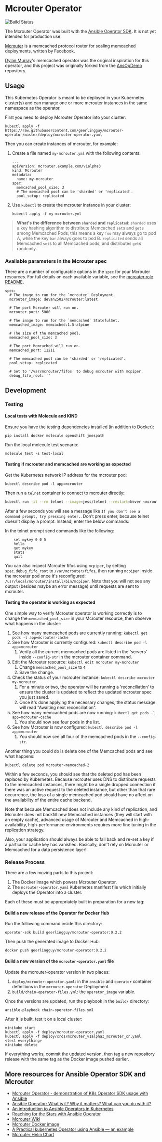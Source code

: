 # Mcrouter Operator

[![Build Status](https://travis-ci.com/geerlingguy/mcrouter-operator.svg?branch=master)](https://travis-ci.com/geerlingguy/mcrouter-operator)

The Mcrouter Operator was built with the [Ansible Operator SDK](https://github.com/operator-framework/operator-sdk/blob/master/doc/ansible/user-guide.md). It is not yet intended for production use.

[Mcrouter](https://github.com/facebook/mcrouter) is a memcached protocol router for scaling memcached deployments, written by Facebook.

[Dylan Murray](https://github.com/dymurray)'s memcached operator was the original inspiration for this operator, and this project was originally forked from the [AnsOpDemo](https://github.com/Ansible-Getting-Started/AnsOpDemo) repository.

## Usage

This Kubernetes Operator is meant to be deployed in your Kubernetes cluster(s) and can manage one or more mcrouter instances in the same namespace as the operator.

First you need to deploy Mcrouter Operator into your cluster:

    kubectl apply -f https://raw.githubusercontent.com/geerlingguy/mcrouter-operator/master/deploy/mcrouter-operator.yaml

Then you can create instances of mcrouter, for example:

  1. Create a file named `my-mcrouter.yml` with the following contents:

     ```
     ---
     apiVersion: mcrouter.example.com/v1alpha3
     kind: Mcrouter
     metadata:
       name: my-mcrouter
     spec:
       memcached_pool_size: 3
       # The memcached pool can be 'sharded' or 'replicated'.
       pool_setup: replicated
     ```

  2. Use `kubectl` to create the mcrouter instance in your cluster:

     ```
     kubectl apply -f my-mcrouter.yml
     ```

> **What's the difference between `sharded` and `replicated`**: `sharded` uses a key hashing algorithm to distribute Memcached `set`s and `get`s among Memcached Pods; this means a key `foo` may always go to pod A, while the key `bar` always goes to pod B. `replicated` sends all Memcached `set`s to all Memcached pods, and distributes `get`s randomly.

### Available parameters in the Mcrouter spec

There are a number of configurable options in the `spec` for your Mcrouter resources. For full details on each available variable, see the [mcrouter role README](roles/mcrouter/README.md).

    spec:
      # The image to run for the `mcrouter` Deployment.
      mcrouter_image: devan2502/mcrouter:latest
    
      # The port Mcrouter will run on.
      mcrouter_port: 5000
    
      # The image to run for the `memcached` StatefulSet.
      memcached_image: memcached:1.5-alpine
    
      # The size of the memcached pool.
      memcached_pool_size: 3
    
      # The port Memcached will run on.
      memcached_port: 11211
    
      # The memcached pool can be 'sharded' or 'replicated'.
      pool_setup: replicated
    
      # Set to '/var/mcrouter/fifos' to debug mcrouter with mcpiper.
      debug_fifo_root: ''

## Development

### Testing

#### Local tests with Molecule and KIND

Ensure you have the testing dependencies installed (in addition to Docker):

    pip install docker molecule openshift jmespath

Run the local molecule test scenario:

    molecule test -s test-local

#### Testing if mcrouter and memcached are working as expected

Get the Kubernetes network IP address for the mcrouter pod:

    kubectl describe pod -l app=mcrouter

Then run a `telnet` container to connect to mcrouter directly:

```sh
kubectl run -it --rm telnet --image=jess/telnet --restart=Never <mcrouter_pod_ip> 5000
```

After a few seconds you will see a message like `If you don't see a command prompt, try pressing enter.`. Don't press enter, because telnet doesn't display a prompt. Instead, enter the below commands:

In the telnet prompt send commands like the following:

```
    set mykey 0 0 5
    hello
    get mykey
    stats
    quit
```

You can also inspect Mcrouter fifos using `mcpiper`, by setting `spec.debug_fifo_root` to `/var/mcrouter/fifos`, then running `mcpiper` inside the mcrouter pod once it's reconfigured: `/usr/local/mcrouter/install/bin/mcpiper`. Note that you will not see any output (besides maybe an error message) until requests are sent to mcrouter.

#### Testing the operator is working as expected

One simple way to verify Mcrouter operator is working correctly is to change the `memcached_pool_size` in your Mcrouter resource, then observe what happens in the cluster:

  1. See how many memcached pods are currently running: `kubectl get pods -l app=mcrouter-cache`
  1. See how Mcrouter is currently configured: `kubectl describe pod -l app=mcrouter`
     1. Verify all the current memcached pods are listed in the 'servers' inside `--config-str` in the mcrouter container command.
  1. Edit the Mcrouter resource: `kubectl edit mcrouter my-mcrouter`
     1. Change `memcached_pool_size` to `4`
     1. Save the change.
  1. Check the status of your mcrouter instance: `kubectl describe mcrouter my-mcrouter`
     1. For a minute or two, the operator will be running a 'reconciliation' to ensure the cluster is updated to reflect the updated mcrouter spec you just saved.
     1. Once it's done applying the necessary changes, the status message will read "Awaiting next reconciliation".
  1. See how many memcached pods are now running: `kubectl get pods -l app=mcrouter-cache`
     1. You should now see four pods in the list.
  1. See how Mcrouter is now configured: `kubectl describe pod -l app=mcrouter`
     1. You should now see all four of the memcached pods in the `--config-str`.

Another thing you could do is delete one of the Memcached pods and see what happens:

    kubectl delete pod mcrouter-memcached-2

Within a few seconds, you should see that the deleted pod has been replaced by Kubernetes. Because mcrouter uses DNS to distribute requests to the memcached instances, there might be a single dropped connection if there was an active request to the deleted instance, but other than that rare occurrence, the loss of a single memcached pod should have no affect on the availability of the entire cache backend.

Note that because Memcached does not include any kind of replication, and Mcrouter does not backfill new Memcached instances (they will start with an empty cache), advanced usage of Mcrouter and Memcached in high-availability, high-performance environments requires more fine tuning in the replication strategy.

Also, your application should always be able to fall back and re-set a key if a particular cache key has vanished. Basically, don't rely on Mcrouter or Memcached for a data persistence layer!

### Release Process

There are a few moving parts to this project:

  1. The Docker image which powers Mcrouter Operator.
  2. The `mcrouter-operator.yaml` Kubernetes manifest file which initially deploys the Operator into a cluster.

Each of these must be appropriately built in preparation for a new tag:

#### Build a new release of the Operator for Docker Hub

Run the following command inside this directory:

    operator-sdk build geerlingguy/mcrouter-operator:0.2.2

Then push the generated image to Docker Hub:

    docker push geerlingguy/mcrouter-operator:0.2.2

#### Build a new version of the `mcrouter-operator.yaml` file

Update the mcrouter-operator version in two places:

  1. `deploy/mcrouter-operator.yaml`: in the `ansible` and `operator` container definitions in the `mcrouter-operator` Deployment.
  2. `build/chain-operator-files.yml`: the `operator_image` variable.

Once the versions are updated, run the playbook in the `build/` directory:

    ansible-playbook chain-operator-files.yml

After it is built, test it on a local cluster:

    minikube start
    kubectl apply -f deploy/mcrouter-operator.yaml
    kubectl apply -f deploy/crds/mcrouter_v1alpha3_mcrouter_cr.yaml
    <test everything>
    minikube delete

If everything works, commit the updated version, then tag a new repository release with the same tag as the Docker image pushed earlier.

## More resources for Ansible Operator SDK and Mcrouter

  - [Mcrouter Operator - demonstration of K8s Operator SDK usage with Ansible](https://www.jeffgeerling.com/blog/2019/mcrouter-operator-demonstration-k8s-operator-sdk-usage-ansible)
  - [Ansible Operator: What is it? Why it matters? What can you do with it?](https://www.ansible.com/blog/ansible-operator)
  - [An introduction to Ansible Operators in Kubernetes](https://opensource.com/article/18/10/ansible-operators-kubernetes)
  - [Reaching for the Stars with Ansible Operator](https://blog.openshift.com/reaching-for-the-stars-with-ansible-operator/)
  - [Mcrouter Wiki](https://github.com/facebook/mcrouter/wiki)
  - [Mcrouter Docker image](https://github.com/Dev25/mcrouter-docker/)
  - [A Practical kubernetes Operator using Ansible — an example](https://itnext.io/a-practical-kubernetes-operator-using-ansible-an-example-d3a9d3674d5b)
  - [Mcrouter Helm Chart](https://github.com/helm/charts/tree/master/stable/mcrouter)
